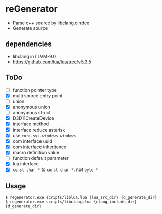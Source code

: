 # reGenerator

* Parse c++ source by libclang.cindex
* Generate source

## dependencies

* libclang in LLVM-9.0 
* https://github.com/lua/lua/tree/v5.3.5

## ToDo

* [ ] function pointer type
* [x] multi source entry point
* [ ] union
* [x] anonymous union
* [ ] anonymous struct
* [x] D3D11CreateDevice
* [x] interface method
* [x] interface reduce asterisk
* [x] use `core.sys.windows.windows` 
* [x] com interface uuid
* [x] com interface inheritance
* [x] macro definition value
* [ ] function default parameter
* [x] lua interface
* [x] `const char *` to `const char *`. not `byte *`

## Usage

```
$ regenerator.exe scripts/liblua.lua {lua_src_dir} {d_generate_dir}
$ regenerator.exe scripts/libclang.lua {clang_include_dir} {d_generate_dir}
```
